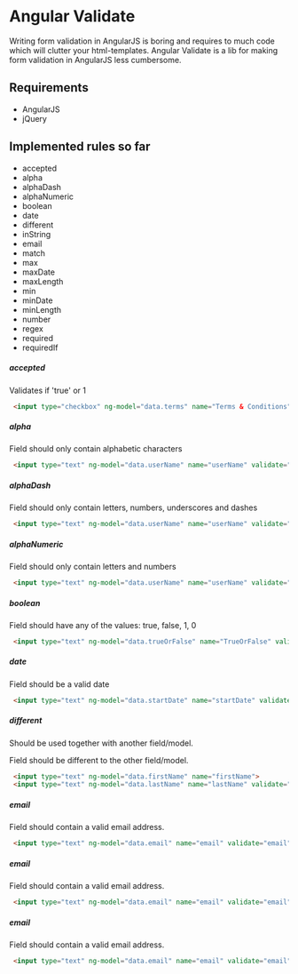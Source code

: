 Angular Validate
============

Writing form validation in AngularJS is boring and requires to much code which will clutter your html-templates.
Angular Validate is a lib for making form validation in AngularJS less cumbersome.

Requirements
--------
* AngularJS
* jQuery

Implemented rules so far
-------
* accepted
* alpha
* alphaDash
* alphaNumeric
* boolean
* date
* different
* inString
* email
* match
* max
* maxDate
* maxLength
* min
* minDate
* minLength
* number
* regex
* required
* requiredIf

##### accepted
Validates if 'true' or 1
```html
 <input type="checkbox" ng-model="data.terms" name="Terms & Conditions" validate="accepted">
```

##### alpha
Field should only contain alphabetic characters
```html
 <input type="text" ng-model="data.userName" name="userName" validate="alpha">
```

##### alphaDash
Field should only contain letters, numbers, underscores and dashes
```html
 <input type="text" ng-model="data.userName" name="userName" validate="alphaDash">
```

##### alphaNumeric
Field should only contain letters and numbers
```html
 <input type="text" ng-model="data.userName" name="userName" validate="alphaDash">
```

##### boolean
Field should have any of the values: true, false, 1, 0
```html
 <input type="text" ng-model="data.trueOrFalse" name="TrueOrFalse" validate="boolean">
``````

##### date
Field should be a valid date
```html
 <input type="text" ng-model="data.startDate" name="startDate" validate="date">
```

##### different
Should be used together with another field/model.

Field should be different to the other field/model.
```html
 <input type="text" ng-model="data.firstName" name="firstName">
 <input type="text" ng-model="data.lastName" name="lastName" validate="different:data.firstName">
```

##### email
Field should contain a valid email address.
```html
 <input type="text" ng-model="data.email" name="email" validate="email">
```

##### email
Field should contain a valid email address.
```html
 <input type="text" ng-model="data.email" name="email" validate="email">
```

##### email
Field should contain a valid email address.
```html
 <input type="text" ng-model="data.email" name="email" validate="email">
```






